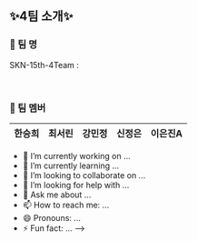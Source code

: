 ## ✨4팀 소개✨
### 📌 팀 명
SKN-15th-4Team :

<br/>

### 📌 팀 멤버
| 한승희 | 최서린 | 강민정 | 신정은 | 이은진A |
|--|--|--|--|--|
- 🔭 I’m currently working on ...
- 🌱 I’m currently learning ...
- 👯 I’m looking to collaborate on ...
- 🤔 I’m looking for help with ...
- 💬 Ask me about ...
- 📫 How to reach me: ...
- 😄 Pronouns: ...
- ⚡ Fun fact: ...
-->
